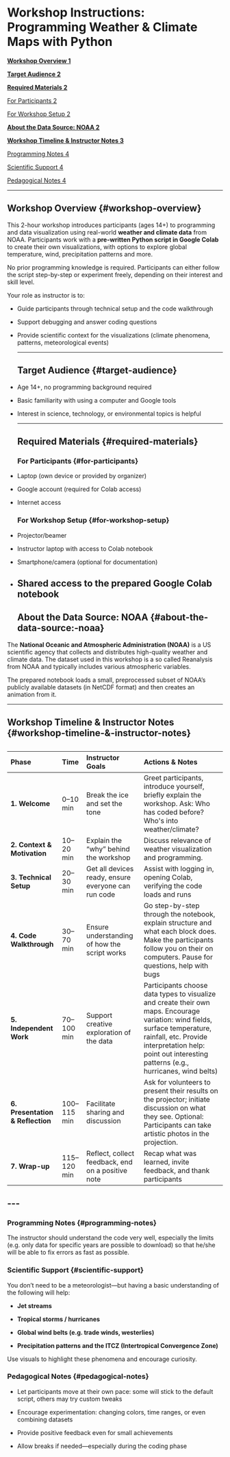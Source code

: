 # Workshop Instructions: Programming Weather & Climate Maps with Python

[**Workshop Overview	1**](#workshop-overview)

[**Target Audience	2**](#target-audience)

[**Required Materials	2**](#required-materials)

[For Participants	2](#for-participants)

[For Workshop Setup	2](#for-workshop-setup)

[**About the Data Source: NOAA	2**](#about-the-data-source:-noaa)

[**Workshop Timeline & Instructor Notes	3**](#workshop-timeline-&-instructor-notes)

[Programming Notes	4](#programming-notes)

[Scientific Support	4](#scientific-support)

[Pedagogical Notes	4](#pedagogical-notes)

---

## **Workshop Overview** {#workshop-overview}

This 2-hour workshop introduces participants (ages 14+) to programming and data visualization using real-world **weather and climate data** from NOAA. Participants work with a **pre-written Python script in Google Colab** to create their own visualizations, with options to explore global temperature, wind, precipitation patterns and more.

No prior programming knowledge is required. Participants can either follow the script step-by-step or experiment freely, depending on their interest and skill level.

Your role as instructor is to:

* Guide participants through technical setup and the code walkthrough

* Support debugging and answer coding questions

* Provide scientific context for the visualizations (climate phenomena, patterns, meteorological events)

  ---

  ## **Target Audience** {#target-audience}

* Age 14+, no programming background required

* Basic familiarity with using a computer and Google tools

* Interest in science, technology, or environmental topics is helpful

  ---

  ## **Required Materials** {#required-materials}

  ### **For Participants** {#for-participants}

* Laptop (own device or provided by organizer)

* Google account (required for Colab access)

* Internet access

  ### **For Workshop Setup** {#for-workshop-setup}

* Projector/beamer

* Instructor laptop with access to Colab notebook

* Smartphone/camera (optional for documentation)

* Shared access to the prepared Google Colab notebook  
  ---

  ## **About the Data Source: NOAA** {#about-the-data-source:-noaa}

The **National Oceanic and Atmospheric Administration (NOAA)** is a US scientific agency that collects and distributes high-quality weather and climate data. The dataset used in this workshop is a so called Reanalysis from NOAA and typically includes various atmospheric variables.

The prepared notebook loads a small, preprocessed subset of NOAA’s publicly available datasets (in NetCDF format) and then creates an animation from it.

---

## **Workshop Timeline & Instructor Notes** {#workshop-timeline-&-instructor-notes}

## 

| Phase | Time | Instructor Goals | Actions & Notes |
| :---- | :---- | :---- | :---- |
| **1\. Welcome** | 0–10 min | Break the ice and set the tone | Greet participants, introduce yourself, briefly explain the workshop. Ask: Who has coded before? Who's into weather/climate? |
| **2\. Context & Motivation** | 10–20 min | Explain the “why” behind the workshop | Discuss relevance of weather visualization and programming. |
| **3\. Technical Setup** | 20–30 min | Get all devices ready, ensure everyone can run code | Assist with logging in, opening Colab, verifying the code loads and runs |
| **4\. Code Walkthrough** | 30–70 min | Ensure understanding of how the script works | Go step-by-step through the notebook, explain structure and what each block does. Make the participants follow you on their on computers. Pause for questions, help with bugs |
| **5\. Independent Work** | 70–100 min | Support creative exploration of the data | Participants choose data types to visualize and create their own maps. Encourage variation: wind fields, surface temperature, rainfall, etc. Provide interpretation help: point out interesting patterns (e.g., hurricanes, wind belts) |
| **6\. Presentation & Reflection** | 100–115 min | Facilitate sharing and discussion | Ask for volunteers to present their results on the projector; initiate discussion on what they see. Optional: Participants can take artistic photos in the projection. |
| **7\. Wrap-up** | 115–120 min | Reflect, collect feedback, end on a positive note | Recap what was learned, invite feedback, and thank participants |

## 

## ---

### **Programming Notes** {#programming-notes}

The instructor should understand the code very well, especially the limits (e.g. only data for specific years are possible to download)  so that he/she will be able to fix errors as fast as possible. 

### 

### **Scientific Support** {#scientific-support}

You don’t need to be a meteorologist—but having a basic understanding of the following will help:

* **Jet streams**

* **Tropical storms / hurricanes**

* **Global wind belts (e.g. trade winds, westerlies)**

* **Precipitation patterns and the ITCZ (Intertropical Convergence Zone)**

Use visuals to highlight these phenomena and encourage curiosity.

### **Pedagogical Notes** {#pedagogical-notes}

* Let participants move at their own pace: some will stick to the default script, others may try custom tweaks

* Encourage experimentation: changing colors, time ranges, or even combining datasets

* Provide positive feedback even for small achievements

* Allow breaks if needed—especially during the coding phase

